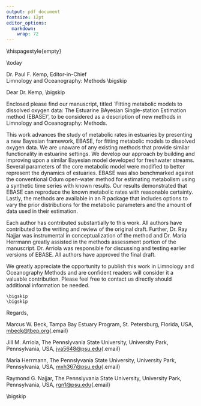 ```yaml
---
output: pdf_document
fontsize: 12pt
editor_options: 
  markdown: 
    wrap: 72
---
```


\thispagestyle{empty}

\today

Dr. Paul F. Kemp, Editor-in-Chief\
Limnology and Oceanography: Methods \bigskip

Dear Dr. Kemp, \bigskip

Enclosed please find our manuscript, titled \`Fitting metabolic models
to dissolved oxygen data: The Estuarine BAyesian Single-station
Estimation method (EBASE)', to be considered as a description of new
methods in Limnology and Oceanography: Methods.

This work advances the study of metabolic rates in estuaries by
presenting a new Bayesian framework, EBASE, for fitting metabolic models
to dissolved oxygen data. We are unaware of any existing methods that
provide similar functionality in estuarine settings. We develop our
approach by building and improving upon a similar Bayesian model
developed for freshwater streams. Several parameters of the core
metabolic model were modified to better represent the dynamics of
estuaries. EBASE was also benchmarked against the conventional Odum
open-water method for estimating metabolism using a synthetic time
series with known results. Our results demonstrated that EBASE can
reproduce the known metabolic rates with reasonable certainty. Lastly,
the methods are available in an R package that includes options to vary
the prior distributions for the metabolic parameters and the amount of
data used in their estimation.

Each author has contributed substantially to this work. All authors have
contributed to the writing and review of the original draft. Further,
Dr. Ray Najjar was instrumental in conceptualization of the method and
Dr. Maria Herrmann greatly assisted in the methods assessment portion of
the manuscript. Dr. Arriola was responsible for discussing and testing
earlier versions of EBASE. All authors have approved the final draft.

We greatly appreciate the opportunity to publish this work in Limnology
and Oceanography Methods and are confident readers will consider it a
valuable contribution. Please feel free to contact us directly should
additional information be needed.

```{=tex}
\bigskip
\bigskip
```
Regards,

Marcus W. Beck, Tampa Bay Estuary Program, St. Petersburg, Florida, USA,
[mbeck\@tbep.org](mailto:mbeck@tbep.org){.email}

Jill M. Arriola, The Pennslyvania State University, University Park,
Pennsylvania, USA, [jva5648\@psu.edu](mailto:jva5648@psu.edu){.email}

Maria Herrmann, The Pennslyvania State University, University Park,
Pennsylvania, USA, [mxh367\@psu.edu](mailto:mxh367@psu.edu){.email}

Raymond G. Najjar, The Pennslyvania State University, University Park,
Pennsylvania, USA, [rgn1\@psu.edu](mailto:rgn1@psu.edu){.email}

\bigskip
